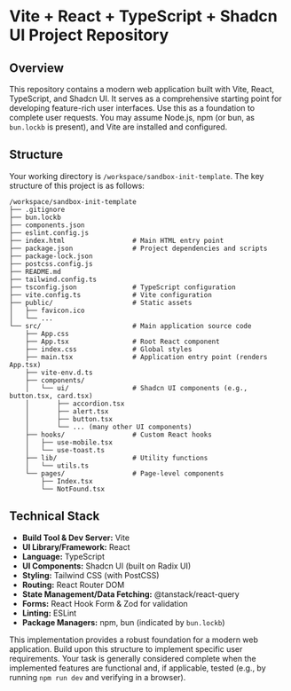 # Vite + React + TypeScript + Shadcn UI Project Repository

## Overview
This repository contains a modern web application built with Vite, React, TypeScript, and Shadcn UI. It serves as a comprehensive starting point for developing feature-rich user interfaces. Use this as a foundation to complete user requests.
You may assume Node.js, npm (or bun, as `bun.lockb` is present), and Vite are installed and configured.

## Structure
Your working directory is `/workspace/sandbox-init-template`. The key structure of this project is as follows:

```
/workspace/sandbox-init-template
├── .gitignore
├── bun.lockb
├── components.json
├── eslint.config.js
├── index.html                 # Main HTML entry point
├── package.json               # Project dependencies and scripts
├── package-lock.json
├── postcss.config.js
├── README.md
├── tailwind.config.ts
├── tsconfig.json              # TypeScript configuration
├── vite.config.ts             # Vite configuration
├── public/                    # Static assets
│   ├── favicon.ico
│   └── ...
└── src/                       # Main application source code
    ├── App.css
    ├── App.tsx                # Root React component
    ├── index.css              # Global styles
    ├── main.tsx               # Application entry point (renders App.tsx)
    ├── vite-env.d.ts
    ├── components/
    │   └── ui/                # Shadcn UI components (e.g., button.tsx, card.tsx)
    │       ├── accordion.tsx
    │       ├── alert.tsx
    │       ├── button.tsx
    │       └── ... (many other UI components)
    ├── hooks/                 # Custom React hooks
    │   ├── use-mobile.tsx
    │   └── use-toast.ts
    ├── lib/                   # Utility functions
    │   └── utils.ts
    └── pages/                 # Page-level components
        ├── Index.tsx
        └── NotFound.tsx
```

## Technical Stack
- **Build Tool & Dev Server:** Vite
- **UI Library/Framework:** React
- **Language:** TypeScript
- **UI Components:** Shadcn UI (built on Radix UI)
- **Styling:** Tailwind CSS (with PostCSS)
- **Routing:** React Router DOM
- **State Management/Data Fetching:** @tanstack/react-query
- **Forms:** React Hook Form & Zod for validation
- **Linting:** ESLint
- **Package Managers:** npm, bun (indicated by `bun.lockb`)

This implementation provides a robust foundation for a modern web application. Build upon this structure to implement specific user requirements. Your task is generally considered complete when the implemented features are functional and, if applicable, tested (e.g., by running `npm run dev` and verifying in a browser).
